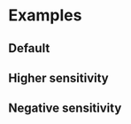 # Examples

## Default
<PreviewPlayground
  :html="() => import('./stories/app.twig')"
  :script="() => import('./stories/app.js?raw')"
  />

## Higher sensitivity
<PreviewPlayground
  :html="() => import('./stories/app-2.twig')"
  :script="() => import('./stories/app.js?raw')"
  />

## Negative sensitivity
<PreviewPlayground
  :html="() => import('./stories/app-3.twig')"
  :script="() => import('./stories/app.js?raw')"
  />
